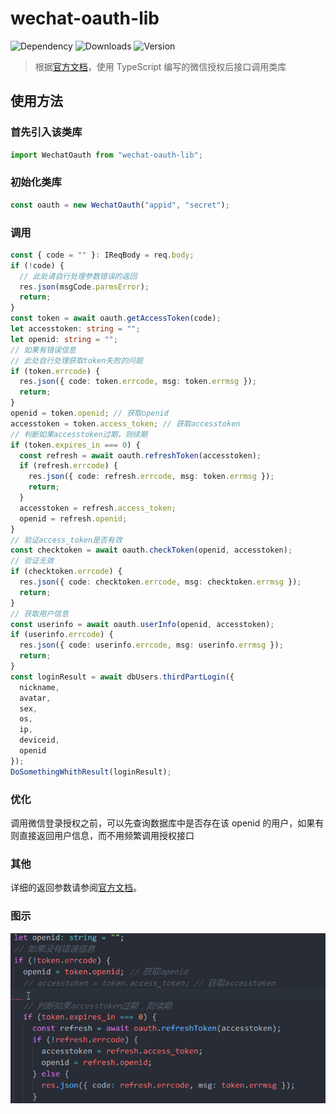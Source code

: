 # wechat-oauth-lib

![Dependency](https://img.shields.io/librariesio/github/abingoal/wechat-oauth-lib.svg)
![Downloads](https://img.shields.io/npm/dm/wechat-oauth-lib.svg)
![Version](https://img.shields.io/npm/v/wechat-oauth-lib.svg)

> 根据[官方文档](https://open.weixin.qq.com/cgi-bin/showdocument?action=dir_list&t=resource/res_list&verify=1&id=open1419317853&token=&lang=zh_CN)，使用 TypeScript 编写的微信授权后接口调用类库

## 使用方法

### 首先引入该类库

```typescript
import WechatOauth from "wechat-oauth-lib";
```

### 初始化类库

```typescript
const oauth = new WechatOauth("appid", "secret");
```

### 调用

```typescript
const { code = "" }: IReqBody = req.body;
if (!code) {
  // 此处请自行处理参数错误的返回
  res.json(msgCode.parmsError);
  return;
}
const token = await oauth.getAccessToken(code);
let accesstoken: string = "";
let openid: string = "";
// 如果有错误信息
// 此处自行处理获取token失败的问题
if (token.errcode) {
  res.json({ code: token.errcode, msg: token.errmsg });
  return;
}
openid = token.openid; // 获取openid
accesstoken = token.access_token; // 获取accesstoken
// 判断如果accesstoken过期，则续期
if (token.expires_in === 0) {
  const refresh = await oauth.refreshToken(accesstoken);
  if (refresh.errcode) {
    res.json({ code: refresh.errcode, msg: token.errmsg });
    return;
  }
  accesstoken = refresh.access_token;
  openid = refresh.openid;
}
// 验证access_token是否有效
const checktoken = await oauth.checkToken(openid, accesstoken);
// 验证无效
if (checktoken.errcode) {
  res.json({ code: checktoken.errcode, msg: checktoken.errmsg });
  return;
}
// 获取用户信息
const userinfo = await oauth.userInfo(openid, accesstoken);
if (userinfo.errcode) {
  res.json({ code: userinfo.errcode, msg: userinfo.errmsg });
  return;
}
const loginResult = await dbUsers.thirdPartLogin({
  nickname,
  avatar,
  sex,
  os,
  ip,
  deviceid,
  openid
});
DoSomethingWhithResult(loginResult);
```

### 优化

调用微信登录授权之前，可以先查询数据库中是否存在该 openid 的用户，如果有则直接返回用户信息，而不用频繁调用授权接口

### 其他

详细的返回参数请参阅[官方文档](https://open.weixin.qq.com/cgi-bin/showdocument?action=dir_list&t=resource/res_list&verify=1&id=open1419316518&token=&lang=zh_CN)。

### 图示

![例子](/assets/img/example1.gif)
